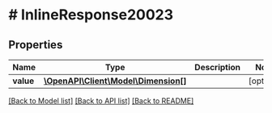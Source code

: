 # # InlineResponse20023

## Properties

Name | Type | Description | Notes
------------ | ------------- | ------------- | -------------
**value** | [**\OpenAPI\Client\Model\Dimension[]**](Dimension.md) |  | [optional]

[[Back to Model list]](../../README.md#models) [[Back to API list]](../../README.md#endpoints) [[Back to README]](../../README.md)
